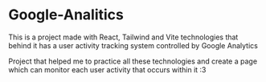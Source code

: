 # Google-Analitics

This is a project made with React, Tailwind and Vite technologies that behind it has a user activity tracking system controlled by Google Analytics

Project that helped me to practice all these technologies and create a page which can monitor each user activity that occurs within it :3
